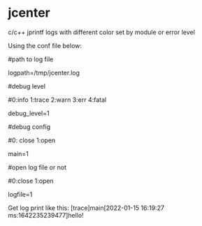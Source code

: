 # jcenter
c/c++ jprintf logs with different color set by module or error level

Using the conf file below:

#path to log file

logpath=/tmp/jcenter.log

#debug level

#0:info 1:trace 2:warn 3:err 4:fatal

debug_level=1

#debug config

#0: close 1:open

main=1

#open log file or not

#0:close 1:open

logfile=1

Get log print like this:
[trace]main[2022-01-15 16:19:27 ms:1642235239477]hello!

